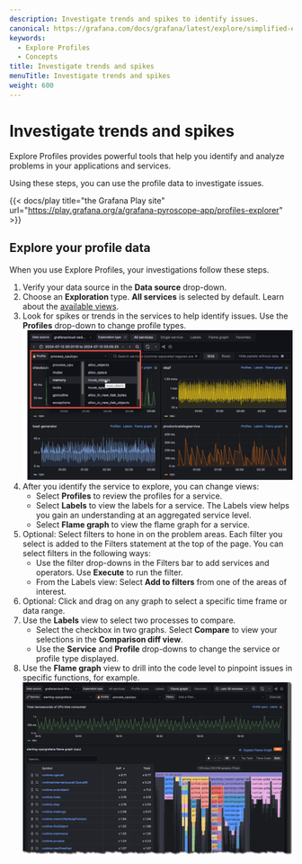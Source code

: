 ```yaml
---
description: Investigate trends and spikes to identify issues.
canonical: https://grafana.com/docs/grafana/latest/explore/simplified-exploration/profiles/investigate/
keywords:
  - Explore Profiles
  - Concepts
title: Investigate trends and spikes
menuTitle: Investigate trends and spikes
weight: 600
---
```


# Investigate trends and spikes

Explore Profiles provides powerful tools that help you identify and analyze problems in your applications and services.

Using these steps, you can use the profile data to investigate issues.

{{< docs/play title="the Grafana Play site" url="https://play.grafana.org/a/grafana-pyroscope-app/profiles-explorer" >}}

## Explore your profile data

When you use Explore Profiles, your investigations follow these steps.

1. Verify your data source in the **Data source** drop-down.
1. Choose an **Exploration** type. **All services** is selected by default. Learn about the [available views](../choose-a-view/).
1. Look for spikes or trends in the services to help identify issues. Use the **Profiles** drop-down to change profile types.
   ![Select a profile type](../images/explore-profiles-select-profile.png 'Select a profile type')
1. After you identify the service to explore, you can change views:
   - Select **Profiles** to review the profiles for a service.
   - Select **Labels** to view the labels for a service. The Labels view helps you gain an understanding at an aggregated service level.
   - Select **Flame graph** to view the flame graph for a service.
1. Optional: Select filters to hone in on the problem areas. Each filter you select is added to the Filters statement at the top of the page. You can select filters in the following ways:
   - Use the filter drop-downs in the Filters bar to add services and operators. Use **Execute** to run the filter.
   - From the Labels view: Select **Add to filters** from one of the areas of interest.
1. Optional: Click and drag on any graph to select a specific time frame or data range.
1. Use the **Labels** view to select two processes to compare.
   - Select the checkbox in two graphs. Select **Compare** to view your selections in the **Comparison diff view**.
   - Use the **Service** and **Profile** drop-downs to change the service or profile type displayed.
1. Use the **Flame graph** view to drill into the code level to pinpoint issues in specific functions, for example.
   ![Viewing a flame graph during an investigation](../images/explore-profiles-flamegraph.png)

